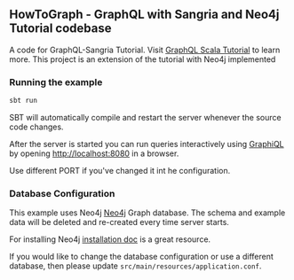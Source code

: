 ## HowToGraph - GraphQL with Sangria and Neo4j Tutorial codebase

A code for GraphQL-Sangria Tutorial. Visit [GraphQL Scala Tutorial](https://www.howtographql.com/graphql-scala/0-introduction/) to learn more. This project is an extension of the tutorial with Neo4j implemented

### Running the example

```bash
sbt run
```

SBT will automatically compile and restart the server whenever the source code changes.

After the server is started you can run queries interactively using [GraphiQL](https://github.com/graphql/graphiql) by opening [http://localhost:8080](http://localhost:8080) in a browser.

Use different PORT if you've changed it int he configuration.

### Database Configuration

This example uses Neo4j [Neo4j](https://neo4j.com/) Graph database. The schema and example data will be deleted and re-created every time server starts.

For installing Neo4j [installation doc](https://neo4j.com/docs/operations-manual/current/installation/) is a great resource.

If you would like to change the database configuration or use a different database, then please update `src/main/resources/application.conf`.
